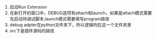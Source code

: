 1. 启动Run Extension
2. 在新打开的窗口中，DEBUG选项有attach和launch，如果是attach模式需要先启动待调试脚本,launch模式需要填写program路径
3. debug adpter在python文件夹下，所以逻辑均在这一个文件夹里
4. src下是插件源码的路径
